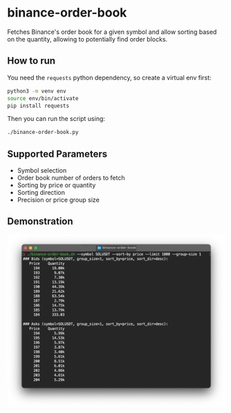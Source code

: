 # binance-order-book
Fetches Binance's order book for a given symbol and allow sorting based on the quantity, allowing to potentially find order blocks.

## How to run

You need the `requests` python dependency, so create a virtual env first:

```bash
python3 -m venv env
source env/bin/activate
pip install requests
```

Then you can run the script using:
```bash
./binance-order-book.py
```

## Supported Parameters

- Symbol selection
- Order book number of orders to fetch
- Sorting by price or quantity
- Sorting direction
- Precision or price group size

## Demonstration

![Binance order book](binance-order-book.webp)

